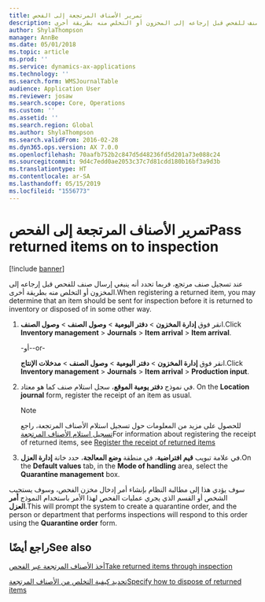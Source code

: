 ```yaml
---
title: تمرير الأصناف المرتجعة إلى الفحص
description: عند تسجيل صنف مرتجع، فحدد أنه ينبغي إرسال صنف للفحص قبل إرجاعه إلى المخزون أو التخلص منه بطريقة أخرى.
author: ShylaThompson
manager: AnnBe
ms.date: 05/01/2018
ms.topic: article
ms.prod: ''
ms.service: dynamics-ax-applications
ms.technology: ''
ms.search.form: WMSJournalTable
audience: Application User
ms.reviewer: josaw
ms.search.scope: Core, Operations
ms.custom: ''
ms.assetid: ''
ms.search.region: Global
ms.author: ShylaThompson
ms.search.validFrom: 2016-02-28
ms.dyn365.ops.version: AX 7.0.0
ms.openlocfilehash: 70aafb752b2c847d5d48236fd5d201a73e088c24
ms.sourcegitcommit: 9d4c7edd0ae2053c37c7d81cdd180b16bf3a9d3b
ms.translationtype: HT
ms.contentlocale: ar-SA
ms.lasthandoff: 05/15/2019
ms.locfileid: "1556773"
---
```

# <a name="pass-returned-items-on-to-inspection"></a><span data-ttu-id="a1136-103">تمرير الأصناف المرتجعة إلى الفحص</span><span class="sxs-lookup"><span data-stu-id="a1136-103">Pass returned items on to inspection</span></span> 

[!include [banner](../includes/banner.md)]


<span data-ttu-id="a1136-104">عند تسجيل صنف مرتجع، فربما تحدد أنه ينبغي إرسال صنف للفحص قبل إرجاعه إلى المخزون أو التخلص منه بطريقة أخرى.</span><span class="sxs-lookup"><span data-stu-id="a1136-104">When registering a returned item, you may determine that an item should be sent for inspection before it is returned to inventory or disposed of in some other way.</span></span>

1.  <span data-ttu-id="a1136-105">انقر فوق **إدارة المخزون** \> **دفتر اليومية** \> **وصول الصنف‬** \> **وصول الصنف‬**.</span><span class="sxs-lookup"><span data-stu-id="a1136-105">Click **Inventory management** \> **Journals** \> **Item arrival** \> **Item arrival**.</span></span>
    
    <span data-ttu-id="a1136-106">\-أو-</span><span class="sxs-lookup"><span data-stu-id="a1136-106">\-or-</span></span>
    
    <span data-ttu-id="a1136-107">انقر فوق **إدارة المخزون** \> **دفتر اليومية** \> **وصول الصنف‬** \> **مدخلات الإنتاج**.</span><span class="sxs-lookup"><span data-stu-id="a1136-107">Click **Inventory management** \> **Journals** \> **Item arrival** \> **Production input**.</span></span>

2.  <span data-ttu-id="a1136-108">في نموذج **دفتر يومية الموقع**، سجل استلام صنف كما هو معتاد. </span><span class="sxs-lookup"><span data-stu-id="a1136-108">On the **Location journal** form, register the receipt of an item as usual.</span></span>
    

    > [!NOTE]
    > <P><span data-ttu-id="a1136-109">للحصول على مزيد من المعلومات حول تسجيل استلام الأصناف المرتجعة، راجع <A href="register-the-receipt-of-returned-items.md">تسجيل استلام الأصناف المرتجعة</A></span><span class="sxs-lookup"><span data-stu-id="a1136-109">For information about registering the receipt of returned items, see <A href="register-the-receipt-of-returned-items.md">Register the receipt of returned items</A></span></span></P>



3.  <span data-ttu-id="a1136-110">في علامة تبويب **قيم افتراضية**، في منطقة **وضع المعالجة**، حدد خانة **إدارة العزل**.</span><span class="sxs-lookup"><span data-stu-id="a1136-110">On the **Default values** tab, in the **Mode of handling** area, select the **Quarantine management** box.</span></span>

<span data-ttu-id="a1136-111">سوف يؤدي هذا إلى مطالبة النظام بإنشاء أمر إدخال مخزن الفحص، وسوف يستجيب الشخص أو القسم الذي يجري عمليات الفحص لهذا الأمر باستخدام النموذج **أمر العزل**.</span><span class="sxs-lookup"><span data-stu-id="a1136-111">This will prompt the system to create a quarantine order, and the person or department that performs inspections will respond to this order using the **Quarantine order** form.</span></span>

## <a name="see-also"></a><span data-ttu-id="a1136-112">راجع أيضًا</span><span class="sxs-lookup"><span data-stu-id="a1136-112">See also</span></span>

[<span data-ttu-id="a1136-113">أخذ الأصناف المرتجعة عبر الفحص</span><span class="sxs-lookup"><span data-stu-id="a1136-113">Take returned items through inspection</span></span>](take-returned-items-through-inspection.md)

[<span data-ttu-id="a1136-114">تحديد كيفية التخلص من الأصناف المرتجعة</span><span class="sxs-lookup"><span data-stu-id="a1136-114">Specify how to dispose of returned items</span></span>](specify-how-to-dispose-of-returned-items.md)


